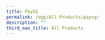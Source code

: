 ```yaml
---
title: PaySG
permalink: /ogp/All-Products/paysg/
description: ""
third_nav_title: All Products
---
```

